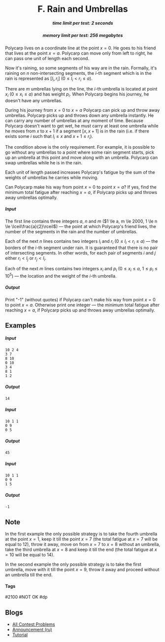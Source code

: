 <h1 style='text-align: center;'> F. Rain and Umbrellas</h1>

<h5 style='text-align: center;'>time limit per test: 2 seconds</h5>
<h5 style='text-align: center;'>memory limit per test: 256 megabytes</h5>

Polycarp lives on a coordinate line at the point $x = 0$. He goes to his friend that lives at the point $x = a$. Polycarp can move only from left to right, he can pass one unit of length each second.

Now it's raining, so some segments of his way are in the rain. Formally, it's raining on $n$ non-intersecting segments, the $i$-th segment which is in the rain is represented as $[l_i, r_i]$ ($0 \le l_i < r_i \le a$).

There are $m$ umbrellas lying on the line, the $i$-th umbrella is located at point $x_i$ ($0 \le x_i \le a$) and has weight $p_i$. When Polycarp begins his journey, he doesn't have any umbrellas.

During his journey from $x = 0$ to $x = a$ Polycarp can pick up and throw away umbrellas. Polycarp picks up and throws down any umbrella instantly. He can carry any number of umbrellas at any moment of time. Because Polycarp doesn't want to get wet, he must carry at least one umbrella while he moves from $x$ to $x + 1$ if a segment $[x, x + 1]$ is in the rain (i.e. if there exists some $i$ such that $l_i \le x$ and $x + 1 \le r_i$).

The condition above is the only requirement. For example, it is possible to go without any umbrellas to a point where some rain segment starts, pick up an umbrella at this point and move along with an umbrella. Polycarp can swap umbrellas while he is in the rain.

Each unit of length passed increases Polycarp's fatigue by the sum of the weights of umbrellas he carries while moving.

Can Polycarp make his way from point $x = 0$ to point $x = a$? If yes, find the minimum total fatigue after reaching $x = a$, if Polycarp picks up and throws away umbrellas optimally.

##### Input

The first line contains three integers $a$, $n$ and $m$ ($1 \le a, m \le 2000, 1 \le n \le \lceil\frac{a}{2}\rceil$) — the point at which Polycarp's friend lives, the number of the segments in the rain and the number of umbrellas.

Each of the next $n$ lines contains two integers $l_i$ and $r_i$ ($0 \le l_i < r_i \le a$) — the borders of the $i$-th segment under rain. It is guaranteed that there is no pair of intersecting segments. In other words, for each pair of segments $i$ and $j$ either $r_i < l_j$ or $r_j < l_i$.

Each of the next $m$ lines contains two integers $x_i$ and $p_i$ ($0 \le x_i \le a$, $1 \le p_i \le 10^5$) — the location and the weight of the $i$-th umbrella.

##### Output

Print "-1" (without quotes) if Polycarp can't make his way from point $x = 0$ to point $x = a$. Otherwise print one integer — the minimum total fatigue after reaching $x = a$, if Polycarp picks up and throws away umbrellas optimally.

## Examples

##### Input


```text
10 2 4  
3 7  
8 10  
0 10  
3 4  
8 1  
1 2  

```
##### Output


```text
14  

```
##### Input


```text
10 1 1  
0 9  
0 5  

```
##### Output


```text
45  

```
##### Input


```text
10 1 1  
0 9  
1 5  

```
##### Output


```text
-1  

```
## Note

In the first example the only possible strategy is to take the fourth umbrella at the point $x = 1$, keep it till the point $x = 7$ (the total fatigue at $x = 7$ will be equal to $12$), throw it away, move on from $x = 7$ to $x = 8$ without an umbrella, take the third umbrella at $x = 8$ and keep it till the end (the total fatigue at $x = 10$ will be equal to $14$). 

In the second example the only possible strategy is to take the first umbrella, move with it till the point $x = 9$, throw it away and proceed without an umbrella till the end.



#### Tags 

#2100 #NOT OK #dp 

## Blogs
- [All Contest Problems](../Codeforces_Round_486_(Div._3).md)
- [Announcement (ru)](../blogs/Announcement_(ru).md)
- [Tutorial](../blogs/Tutorial.md)
